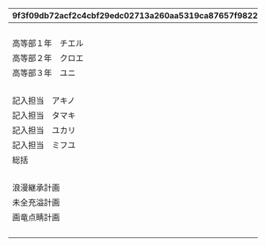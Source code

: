 |9f3f09db72acf2c4cbf29edc02713a260aa5319ca87657f9822fdd0da2fb0a19|6d4e55f8fa0328ad601474d5a24e0d019397f1dab8ae62d0792b2e0337176a69|722382cd0194fc7178dbc8fc13ba41ef618737f052286a3a2309c55117609ebc|06091aa18537825c2353c84c1ffaed38aa8de501faa8a667f058b70c157d8254|b7193a74c2202e007dd6628d8d4cc308e4e08592f9241837e75ff84ac1c2edfe|d8b87e25ca35b636e7a73365a67eca24422ec568a5c313229f3835759404c6a4|5b324647be13582767f237b0e100c52f897f5e9cddbc44a6689f74af808b1c84|6164a273319f0cc8e8df5cecfcc5e0586cfe83c2da36a9a0d166bf28810f7240|4e0c1477c257a7921e5a86460e28c39a6f88995256b86c8553af8df81b6fcbc1|da2bc35a1f805e84d53d8d36de4746f14382a363a1b9c7e3fd8b6dab046e32e0|
| --- | --- | --- | --- | --- | --- | --- | --- | --- | --- |
||20023105|1||5038600|0|1|11|1|0|
|高等部１年　チエル|20023105|0|次世代へ継承すべき新言語|0|0|2|12|1|0|
|高等部２年　クロエ|20023107|0|私はとても作文が苦手です|0|0|3|13|1|0|
|高等部３年　ユニ|20023109|0|飛翔へと至るまで|0|0|4|14|1|0|
||20023111|2||5038601|0|5|21|2|0|
|記入担当　アキノ|20023111|0|閃きましたわ！|0|0|6|22|2|0|
|記入担当　タマキ|20023112|0|組み立てにゃ！|0|0|7|23|2|0|
|記入担当　ユカリ|20023113|0|私こんなの書いたっけ…？|0|0|8|24|2|0|
|記入担当　ミフユ|20023114|0|このままにしておけないわ|0|0|9|25|2|0|
|総括|20023115|0|特別講座を終えて|0|0|10|26|2|0|
||20023115|2||5038602|1|11|31|3|0|
|浪漫継承計画|20023115|0|開発記－考察|0|1|12|32|3|0|
|未全充溢計画|20023115|0|開発記－試作機完成|0|2|13|33|3|0|
|画竜点睛計画|20023115|0|開発記－最終工程|0|3|14|34|3|0|
||20023115|3||5038603|3|15|35|3|2022/01/17 15:00:00|
